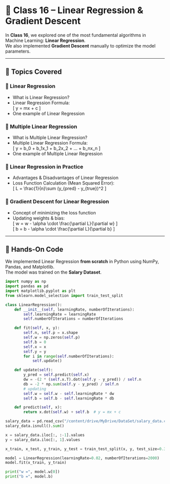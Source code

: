 # 📘 Class 16 – Linear Regression & Gradient Descent  

In **Class 16**, we explored one of the most fundamental algorithms in Machine Learning: **Linear Regression**.  
We also implemented **Gradient Descent** manually to optimize the model parameters.  

---

## 🔹 Topics Covered  

### 📌 Linear Regression  
- What is Linear Regression?  
- Linear Regression Formula:  
  \[
  y = mx + c
  \]  
- One example of Linear Regression  

### 📌 Multiple Linear Regression  
- What is Multiple Linear Regression?  
- Multiple Linear Regression Formula:  
  \[
  y = b_0 + b_1x_1 + b_2x_2 + ... + b_nx_n
  \]  
- One example of Multiple Linear Regression  

### 📌 Linear Regression in Practice  
- Advantages & Disadvantages of Linear Regression  
- Loss Function Calculation (Mean Squared Error):  
  \[
  L = \frac{1}{n}\sum (y_{pred} - y_{true})^2
  \]  

### 📌 Gradient Descent for Linear Regression  
- Concept of minimizing the loss function  
- Updating weights & bias:  
  \[
  w = w - \alpha \cdot \frac{\partial L}{\partial w}
  \]  
  \[
  b = b - \alpha \cdot \frac{\partial L}{\partial b}
  \]  

---

## 🧪 Hands-On Code  

We implemented Linear Regression **from scratch** in Python using NumPy, Pandas, and Matplotlib.  
The model was trained on the **Salary Dataset**.  

```python
import numpy as np
import pandas as pd
import matplotlib.pyplot as plt
from sklearn.model_selection import train_test_split

class LinearRegression():
    def __init__(self, learningRate, numberOfIterations):
        self.learningRate = learningRate
        self.numberOfIterations = numberOfIterations

    def fit(self, x, y):
        self.n, self.p = x.shape
        self.w = np.zeros(self.p)
        self.b = 0
        self.x = x
        self.y = y
        for i in range(self.numberOfIterations):
            self.update()

    def update(self):
        y_pred = self.predict(self.x)
        dw = -(2 * (self.x.T).dot(self.y - y_pred)) / self.n
        db = -2 * np.sum(self.y - y_pred) / self.n
        # updating
        self.w = self.w - self.learningRate * dw
        self.b = self.b - self.learningRate * db

    def predict(self, x):
        return x.dot(self.w) + self.b  # y = mx + c

salary_data = pd.read_csv("/content/drive/MyDrive/DataSet/salary_data.csv")
salary_data.isnull().sum()

x = salary_data.iloc[:, :-1].values
y = salary_data.iloc[:, 1].values

x_train, x_test, y_train, y_test = train_test_split(x, y, test_size=0.33, random_state=2)

model = LinearRegression(learningRate=0.02, numberOfIterations=2000)
model.fit(x_train, y_train)

print("w =", model.w[0])
print("b =", model.b)

